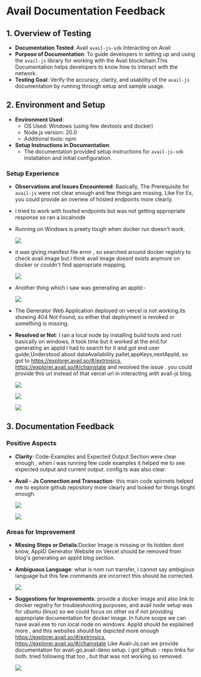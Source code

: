 # Avail Documentation Feedback 

## 1. Overview of Testing
- **Documentation Tested**: Avail `avail-js-sdk`
    Interacting on Avail
- **Purpose of Documentation**: To guide developers in setting up and using the `avail-js` library for working with the Avail blockchain.This Documentation helps developers to know how to interact with the network.
- **Testing Goal**: Verify the accuracy, clarity, and usability of the `avail-js` documentation by running through setup and sample usage.

## 2. Environment and Setup
- **Environment Used**:
  - OS Used:  Windows (using few devtools and docker)
  - Node.js version: 20.0
  - Additional tools: npm
- **Setup Instructions in Documentation**:
  - The documentation provided setup instructions for `avail-js-sdk` installation and initial configuration.

### Setup Experience
- **Observations and Issues Encountered**: Basically, The Prerequisite for `avail-js` were not clear enough and few things are missing. Like For Ex, you could provide an overiew of hosted endpoints more clearly.
-  I tried to work with hosted endpoints but was not getting appropriate response so ran a localnode
-  Running on Windows is preety tough when docker run doesn't work.
  
   ![](https://raw.githubusercontent.com/0xTaneja/AvailTestRepo/d58674974059b03c7ae1eeacb4a5846822b1ccff/Test_Images/av12.png)

-  it was giving manifest file error , so searched around docker registry to check avail image but i think avail image doesnt exists anymore on docker or couldn't find appropriate mapping.
  
   ![](https://raw.githubusercontent.com/0xTaneja/AvailTestRepo/d58674974059b03c7ae1eeacb4a5846822b1ccff/Test_Images/av11.png)
   
-  Another thing which i saw was generating an appId:-

   ![](https://raw.githubusercontent.com/0xTaneja/AvailTestRepo/d58674974059b03c7ae1eeacb4a5846822b1ccff/Test_Images/av13.png)

-  The Generator Web Application deployed on vercel is not working.its showing 404 Not Found, so either that deployment is revoked or something is missing.  
- **Resolved or Not**: I ran a local node by installing build tools and rust basically on windows, it took time but it worked at the end.for generating an appId I had to search for it and got end user guide,Understood about dataAvailability pallet,appKeys,nextAppId, so got to https://explorer.avail.so/#/extrinsics, https://explorer.avail.so/#/chainstate and resolved the issue . you could provide this url instead of that vercel url in interacting with avail-js blog.

  ![](https://raw.githubusercontent.com/0xTaneja/AvailTestRepo/d58674974059b03c7ae1eeacb4a5846822b1ccff/Test_Images/av1.png)

  ![](https://raw.githubusercontent.com/0xTaneja/AvailTestRepo/d58674974059b03c7ae1eeacb4a5846822b1ccff/Test_Images/av2.png)

  ![](https://raw.githubusercontent.com/0xTaneja/AvailTestRepo/d58674974059b03c7ae1eeacb4a5846822b1ccff/Test_Images/av3.png)



## 3. Documentation Feedback
### Positive Aspects
- **Clarity**: Code-Examples and Expected Output Section were clear enough , when i was running few code examples it helped me to see expected output and current output. config.ts was also clear.
- **Avail - Js Connection and Transaction**- this main code spinnets helped me to explore github repository more clearly and looked for things bright enough.

  ![](https://raw.githubusercontent.com/0xTaneja/AvailTestRepo/d58674974059b03c7ae1eeacb4a5846822b1ccff/Test_Images/av4.png)

  ![](https://raw.githubusercontent.com/0xTaneja/AvailTestRepo/d58674974059b03c7ae1eeacb4a5846822b1ccff/Test_Images/av7.png)

### Areas for Improvement
- **Missing Steps or Details**:Docker Image is missing or its hidden dont know, AppID Generator Website on Vercel should be removed from blog's generating an appId blog section.
- **Ambiguous Language**: what is nom run transfer, i cannot say ambigious language but this few commands are incorrect this should be corrected.
  
  ![](https://raw.githubusercontent.com/0xTaneja/AvailTestRepo/9cb1793b2cb1b88e42a74d05275bc598a7e7ef8b/Test_Images/av.png)

- **Suggestions for Improvements**: provide a docker image and also link to docker registry for troubleshooting purposes, and avail node setup was for ubuntu (linux) so we could focus on other os if not providing appropriate documentation for docker image.
  In future scope we can have avail.exe to run local node on windows.
  AppId should be explained more , and this websites should be depicted more enough 
  https://explorer.avail.so/#/extrinsics, https://explorer.avail.so/#/chainstate
  Like Avail-Js,can we provide documentation for avail-go,avail-deno setup. i got github - repo links for both. tried following that too , but that was not working so removed.
 
  ![](https://raw.githubusercontent.com/0xTaneja/AvailTestRepo/d58674974059b03c7ae1eeacb4a5846822b1ccff/Test_Images/av6.png)

  



